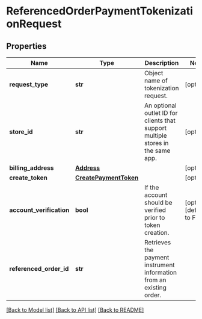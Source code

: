 # ReferencedOrderPaymentTokenizationRequest

## Properties
Name | Type | Description | Notes
------------ | ------------- | ------------- | -------------
**request_type** | **str** | Object name of tokenization request. | [optional] 
**store_id** | **str** | An optional outlet ID for clients that support multiple stores in the same app. | [optional] 
**billing_address** | [**Address**](Address.md) |  | [optional] 
**create_token** | [**CreatePaymentToken**](CreatePaymentToken.md) |  | [optional] 
**account_verification** | **bool** | If the account should be verified prior to token creation. | [optional] [default to False]
**referenced_order_id** | **str** | Retrieves the payment instrument information from an existing order. | 

[[Back to Model list]](../README.md#documentation-for-models) [[Back to API list]](../README.md#documentation-for-api-endpoints) [[Back to README]](../README.md)



